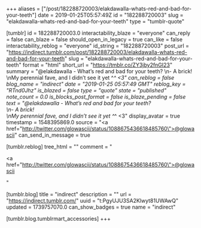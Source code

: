 +++
aliases = ["/post/182288720003/elakdawalla-whats-red-and-bad-for-your-teeth"]
date = 2019-01-25T05:57:49Z
id = "182288720003"
slug = "elakdawalla-whats-red-and-bad-for-your-teeth"
type = "tumblr-quote"

[tumblr]
id = 182288720003.0
interactability_blaze = "everyone"
can_reply = false
can_blaze = false
should_open_in_legacy = true
can_like = false
interactability_reblog = "everyone"
id_string = "182288720003"
post_url = "https://indirect.tumblr.com/post/182288720003/elakdawalla-whats-red-and-bad-for-your-teeth"
slug = "elakdawalla-whats-red-and-bad-for-your-teeth"
format = "html"
short_url = "https://tmblr.co/ZY3jby2fnGI23"
summary = "@elakdawalla - What’s red and bad for your teeth? \n- A brick! \nMy perennial fave, and I didn’t see it yet ^_^ <3"
can_reblog = false
blog_name = "indirect"
date = "2019-01-25 05:57:49 GMT"
reblog_key = "RTnd0Jhz"
is_blazed = false
type = "quote"
state = "published"
note_count = 0.0
is_blocks_post_format = false
is_blaze_pending = false
text = "@elakdawalla - What&rsquo;s red and bad for your teeth?<br/>\n- A brick!<br/>\nMy perennial fave, and I didn&rsquo;t see it yet ^_^ &lt;3"
display_avatar = true
timestamp = 1548395869.0
source = "<a href=\"http://twitter.com/glowascii/status/1088675436618485760\">@glowascii</a>"
can_send_in_message = true

[tumblr.reblog]
tree_html = ""
comment = "<p><a href=\"http://twitter.com/glowascii/status/1088675436618485760\">@glowascii</a></p>"

[tumblr.blog]
title = "indirect"
description = ""
url = "https://indirect.tumblr.com/"
uuid = "t:PgyUJU3SA2Klwyt81UWAwQ"
updated = 1739757070.0
can_show_badges = true
name = "indirect"

[tumblr.blog.tumblrmart_accessories]
+++
